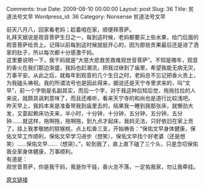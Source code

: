 Comments: true
Date: 2009-08-10 00:00:00
Layout: post
Slug: 36
Title: 贫道法号文早
Wordpress_id: 36
Category: Nonsense
贫道法号文早

  
前天八月八，回家看老妈；趁着咱在家，顺便拜菩萨。  
礼拜天据说是观音菩萨生日之一，每到这时候，老妈都要买上些水果，给门后面的观音菩萨给贡上。记得以前每到这时候就挺开心的，因为那些贡果最后还是进了洒家的肚子，所以每次都十分感激干妈。  
这里要说明一下，我干妈就是“大慈大悲救苦救难观世音菩萨”。不知是哪年，观音的香火在我们那边渐盛，我妈也赶潮流，把我过继到了庙里，希望我能无病无灾，万事平安。从此之后，就每年到观音的几个生日之时，老妈总不忘记把香火贡上，为我磕头祷祝。我的所谓法号也是因此得来，据说还是天宁寺里求来的，叫“文早”，前一个字倒是名副其实，而后一个字，对于我这种后知后觉，拖拖拉拉的人来说，就颇具讽刺意味了，而且还难听，看来天宁寺的和尚也是道行比较浅吧。  
昨天早上，我妈本来是准备带我到庙里去的，结果我一睡到我那张床，就懒劲大发，又耍起赖床功夫来，半小时，十分钟，十分钟，五分钟，五分钟，五分钟.......就这样，拖啊拖，拖啊拖，到九点才起床，我妈无法，只好依旧在家上贡了，挂上我孝敬她的猕猴桃，点上松香三支，开始祷告：“保佑文早身体健康，保佑文早工作顺利，保佑文早学习进步（想笑），保佑文早找个好老婆（还是想笑）......保佑文早......（想哭）。”，轮到我了，直上直下磕了三个头，只是念叨保佑我全家身体健康，万事顺利。  
有道是：  
观世音菩萨，你是我干妈，我是你干娃，香火总不落，一定佑我家，勿让我牵挂。  


[原文链接](http://lw02nju.blog.163.com/blog/static/1116027920097109619529/)
